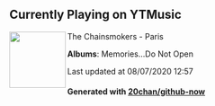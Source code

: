 ## Currently Playing on YTMusic

[<img align="left" width="100" src="https://lh3.googleusercontent.com/LoHg5B8dq9JxwzN31tDqpFEn0e6scAHBAu3N1o1r3BkJwGjgk6YAjIcbS1d3sk4Sf5TH0T7xh-QFmNJ6">](https://music.youtube.com/channel/UCQgUHOPJJrmzCjExg-ISupA)

The Chainsmokers - Paris

**Albums**: Memories...Do Not Open

Last updated at 08/07/2020 12:57

#### Generated with [20chan/github-now](https://github.com/20chan/github-now)


<!--
**20chan/20chan** is a ✨ _special_ ✨ repository because its `README.md` (this file) appears on your GitHub profile.

Here are some ideas to get you started:

- 🔭 I’m currently working on ...
- 🌱 I’m currently learning ...
- 👯 I’m looking to collaborate on ...
- 🤔 I’m looking for help with ...
- 💬 Ask me about ...
- 📫 How to reach me: ...
- 😄 Pronouns: ...
- ⚡ Fun fact: ...
-->
